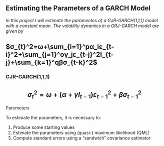 ## Estimating the Parameters of a GARCH Model

*In this project I will estimate the paramentes of a GJR-GARCH(1,1,1) model with a constant mean. The volatility dynamics in a GRJ-GARCH model are given by*

## $σ_{t}^2=ω+\sum_{i=1}^pα_iε_{t-i}^2+\sum_{j=1}^oγ_jε_{t-j}^2I_{t-j}+\sum_{k=1}^qβσ_{t-k}^2$

### GJR-GARCH(1,1,1)

## $$σ_{t}^2=ω+(α+γI_{t-1})ε_{t-1}^2+βσ_{t-1}^2$$

Paremeters

To estimate the parameters, it is necessary to:
1. Produce some starting values
2. Estimate the parameters using (quasi-) maximum likelihood (QML)
3. Compute standard errors using a “sandwich” covariance estimator
